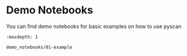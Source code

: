 # Demo Notebooks

You can find demo notebooks for basic examples on how to use pyscan

```{toctree}
:maxdepth: 1

demo_notebooks/01-example
```